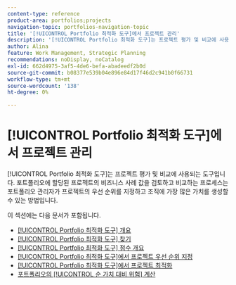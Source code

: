 ```yaml
---
content-type: reference
product-area: portfolios;projects
navigation-topic: portfolios-navigation-topic
title: '[!UICONTROL Portfolio 최적화 도구]에서 프로젝트 관리'
description: '[!UICONTROL Portfolio 최적화 도구]는 프로젝트 평가 및 비교에 사용되는 도구입니다. 포트폴리오에 할당된 프로젝트의 비즈니스 사례 값을 검토하고 비교하는 프로세스는 포트폴리오 관리자가 프로젝트의 우선 순위를 지정하고 조직에 가장 많은 가치를 생성할 수 있는 방법입니다.'
author: Alina
feature: Work Management, Strategic Planning
recommendations: noDisplay, noCatalog
exl-id: 662d4975-3af5-4de6-befa-abadeedf2b0d
source-git-commit: b08377e539b04e896e84d17f46d2c941b0f66731
workflow-type: tm+mt
source-wordcount: '138'
ht-degree: 0%

---
```


# [!UICONTROL Portfolio 최적화 도구]에서 프로젝트 관리

[!UICONTROL Portfolio 최적화 도구]는 프로젝트 평가 및 비교에 사용되는 도구입니다. 포트폴리오에 할당된 프로젝트의 비즈니스 사례 값을 검토하고 비교하는 프로세스는 포트폴리오 관리자가 프로젝트의 우선 순위를 지정하고 조직에 가장 많은 가치를 생성할 수 있는 방법입니다.

이 섹션에는 다음 문서가 포함됩니다.

* [[!UICONTROL Portfolio 최적화 도구] 개요](../../../manage-work/portfolios/portfolio-optimizer/portfolio-optimizer-overview.md)
* [[!UICONTROL Portfolio 최적화 도구] 찾기](../../../manage-work/portfolios/portfolio-optimizer/locate-portfolio-optimizer.md)
* [[!UICONTROL Portfolio 최적화 도구] 점수 개요](../../../manage-work/portfolios/portfolio-optimizer/portfolio-optimizer-score.md)
* [[!UICONTROL Portfolio 최적화 도구]에서 프로젝트 우선 순위 지정](../../../manage-work/portfolios/portfolio-optimizer/prioritize-projects-in-portfolio-optimizer.md)
* [[!UICONTROL Portfolio 최적화 도구]에서 프로젝트 최적화](../../../manage-work/portfolios/portfolio-optimizer/optimize-projects-in-portfolio-optimizer.md)
* [포트폴리오의 [!UICONTROL 순 가치 대비 위험] 계산](../../../manage-work/portfolios/portfolio-optimizer/calculate-risk-to-net-value-in-portfolio.md)
